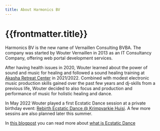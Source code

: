 ```yaml
---
title: About Harmonics BV
---
```


# {{frontmatter.title}}

Harmonics BV is the new name of Vernaillen Consulting BVBA.
The company was started by Wouter Vernaillen in 2013 as an IT Consultancy Company, offering web portal development services.

After having health issues in 2020, Wouter learned about the power of sound and music for healing and  followed a sound healing training at [Akasha Retreat Center](https://www.akasharetreatcenter.com/) in 2021/2022.
Combined with modest electronic music production skills gained over the past few years and dj-skills from a previous life, Wouter decided to also focus and production and performance of music for holistic healing and dance.

In May 2022 Wouter played a first Ecstatic Dance session at a private birthday event: [Rebirth Ecstatic Dance @ Krimpvarkie Huisi](https://www.mixcloud.com/woutervernaillen/rebirth-ecstatic-dance-krimpvarkie-huisi/).
A few more sessins are also planned later this summer.

In [this blogpost](/blog/whatisecstaticdance) you can read more about [what is Ecstatic Dance](/blog/whatisecstaticdance)
